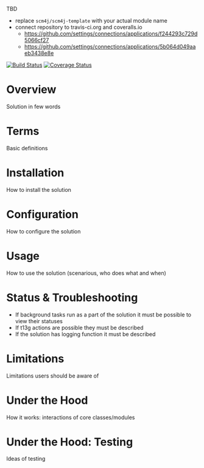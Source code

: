 TBD
- replace `scm4j/scm4j-template` with your actual module name
- connect repository to travis-ci.org and coveralls.io
  - https://github.com/settings/connections/applications/f244293c729d5066cf27
  - https://github.com/settings/connections/applications/5b064d049aaeb3438e8e

[![Build Status](https://travis-ci.org/scm4j/scm4j-template.svg?branch=master)](https://travis-ci.org/scm4j/scm4j-template)
[![Coverage Status](https://coveralls.io/repos/scm4j/scm4j-template/badge.png)](https://coveralls.io/r/scm4j/scm4j-template)

# Overview

Solution in few words

# Terms

Basic definitions

# Installation

How to install the solution

# Configuration

How to configure the solution

# Usage

How to use the solution (scenarious, who does what and when)

# Status & Troubleshooting

- If background tasks run as a part of the solution it must be possible to view their statuses
- If t13g actions are possible they must be described
- If the solution has logging function it must be described

# Limitations

Limitations users should be aware of

# Under the Hood

How it works: interactions of core classes/modules

# Under the Hood: Testing

Ideas of testing